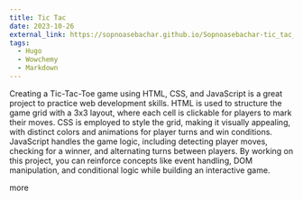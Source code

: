 ```yaml
---
title: Tic Tac
date: 2023-10-26
external_link: https://sopnoasebachar.github.io/Sopnoasebachar-tic_tac_using_js/
tags:
  - Hugo
  - Wowchemy
  - Markdown
---
```


Creating a Tic-Tac-Toe game using HTML, CSS, and JavaScript is a great project
to practice web development skills. HTML is used to structure the game grid with
a 3x3 layout, where each cell is clickable for players to mark their moves. CSS
is employed to style the grid, making it visually appealing, with distinct
colors and animations for player turns and win conditions. JavaScript handles
the game logic, including detecting player moves, checking for a winner, and
alternating turns between players. By working on this project, you can reinforce
concepts like event handling, DOM manipulation, and conditional logic while
building an interactive game.

more
